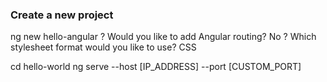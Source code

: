 ### Create a new project
ng new hello-angular
? Would you like to add Angular routing? No
? Which stylesheet format would you like to use? CSS

cd hello-world
ng serve --host [IP_ADDRESS] --port [CUSTOM_PORT]

